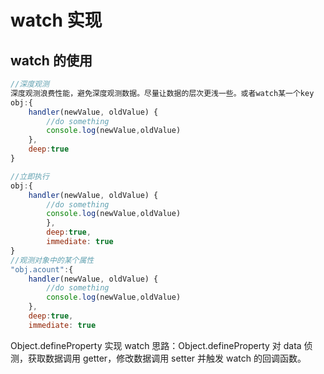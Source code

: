 # watch 实现

## watch 的使用
```javascript
//深度观测
深度观测浪费性能，避免深度观测数据。尽量让数据的层次更浅一些。或者watch某一个key
obj:{
    handler(newValue, oldValue) {
        //do something
        console.log(newValue,oldValue)
    },
    deep:true
}

//立即执行
obj:{
    handler(newValue, oldValue) {
        //do something
        console.log(newValue,oldValue)
        },
        deep:true,
        immediate: true
}
//观测对象中的某个属性
"obj.acount":{
    handler(newValue, oldValue) {
        //do something
        console.log(newValue,oldValue)
    },
    deep:true,
    immediate: true
```

Object.defineProperty 实现 watch
思路：Object.defineProperty 对 data 侦测，获取数据调用 getter，修改数据调用 setter 并触发 watch 的回调函数。
